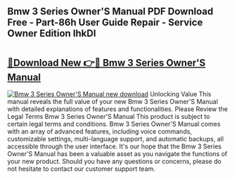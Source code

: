 ## Bmw 3 Series Owner'S Manual PDF Download Free - Part-86h User Guide Repair - Service Owner Edition IhkDI

# <h2><a href="http://cf30135.oget.top/?id=Bmw+3+Series+Owner%27S+Manual">🔗Download New 👉🔴 Bmw 3 Series Owner'S Manual</a></h2>

[![Bmw 3 Series Owner'S Manual new download](https://i.imgur.com/5g1atiW.png)](http://cf30135.oget.top/?id=Bmw+3+Series+Owner%27S+Manual)
Unlocking Value This manual reveals the full value of your new Bmw 3 Series Owner'S Manual with detailed explanations of features and functionalities. Please Review the Legal Terms Bmw 3 Series Owner'S Manual This product is subject to certain legal terms and conditions. Bmw 3 Series Owner'S Manual comes with an array of advanced features, including voice commands, customizable settings, multi-language support, and automatic backups, all accessible through the user interface. It's our hope that the Bmw 3 Series Owner'S Manual has been a valuable asset as you navigate the functions of your new product. Should you have any questions or concerns, please do not hesitate to contact our customer support team.
